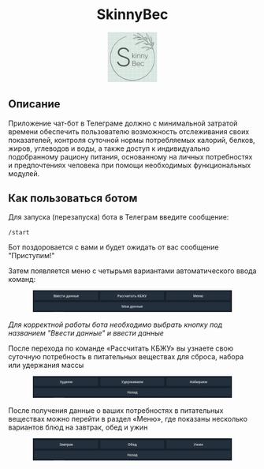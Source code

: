 <h1 align="center">SkinnyBec</h1>
<p align="center">
<img src="./photo/logo.jpg" width="20%">
</p>

## Описание

Приложение чат-бот в Телеграме должно с минимальной затратой времени обеспечить пользователю возможность отслеживания своих показателей, контроля суточной нормы потребляемых калорий, белков, жиров, углеводов и воды, а также доступ к индивидуально подобранному рациону питания, основанному на личных потребностях и предпочтениях человека при помощи необходимых функциональных модулей.

## Как пользоваться ботом

Для запуска (перезапуска) бота в Телеграм введите сообщение:
```
/start
```
Бот поздоровается с вами и будет ожидать от вас сообщение "Приступим!"

Затем появляется меню с четырьмя вариантами автоматического ввода команд:
<p align="center">
<img src="./photo/button1.png" width="80%">
</p>

<i> Для корректной работы бота необходимо выбрать кнопку под названием "Ввести данные" и ввести данные </i>

После перехода по команде «Рассчитать КБЖУ» вы узнаете свою суточную потребность в питательных веществах для сброса, набора или удержания массы
<p align="center">
<img src="./photo/button2.png" width="80%">
</p>

После получения данные о ваших потребностях в питательных веществах можно перейти в раздел «Меню», где показаны несколько вариантов блюд на завтрак, обед и ужин
<p align="center">
<img src="./photo/button3.png" width="80%">
</p>
